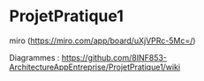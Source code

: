 # ProjetPratique1

miro (https://miro.com/app/board/uXjVPRc-5Mc=/)

Diagrammes : 
https://github.com/8INF853-ArchitectureAppEntreprise/ProjetPratique1/wiki

